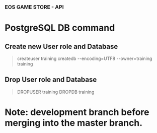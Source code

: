 ### EOS GAME STORE - API

# PostgreSQL DB command

## Create new User role and Database
> createuser training createdb --encoding=UTF8 --owner=training training
## Drop User role and Database
> DROPUSER training DROPDB training


# Note: development branch before merging into the master branch.
